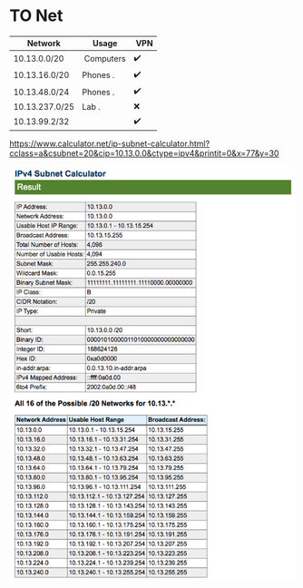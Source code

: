 # TO Net



| Network         | Usage             | VPN                |
|-----------------|-------------------|--------------------|
| 10.13.0.0/20    | Computers         | :heavy_check_mark: |
| 10.13.16.0/20   | Phones .          | :heavy_check_mark: |
| 10.13.48.0/24   | Phones .          | :heavy_check_mark: |
| 10.13.237.0/25  | Lab .             | :x: |
| 10.13.99.2/32   |                   | :heavy_check_mark: |



https://www.calculator.net/ip-subnet-calculator.html?cclass=a&csubnet=20&cip=10.13.0.0&ctype=ipv4&printit=0&x=77&y=30

![image](images/TO-NET.png)

